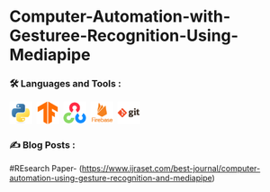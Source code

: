 # Computer-Automation-with-Gesturee-Recognition-Using-Mediapipe
### :hammer_and_wrench: Languages and Tools :
<div>
  <img src="https://github.com/devicons/devicon/blob/master/icons/python/python-original.svg" title="Python" alt="Python" width="40" height="40"/>&nbsp;
   <img src="https://github.com/devicons/devicon/blob/master/icons/tensorflow/tensorflow-original.svg" title="Tensorflow" alt="TF" width="40" height="40"/>&nbsp;
   <img src="https://github.com/devicons/devicon/blob/master/icons/opencv/opencv-original.svg" title="OpenCV" alt="CV" width="40" height="40"/>&nbsp;
  <img src="https://github.com/devicons/devicon/blob/master/icons/firebase/firebase-plain-wordmark.svg" title="Firebase" alt="Firebase" width="40" height="40"/>&nbsp;
  <img src="https://github.com/devicons/devicon/blob/master/icons/git/git-original-wordmark.svg" title="Git" **alt="Git" width="40" height="40"/>
</div>


### :writing_hand: Blog Posts :
#REsearch Paper- (https://www.ijraset.com/best-journal/computer-automation-using-gesture-recognition-and-mediapipe)
